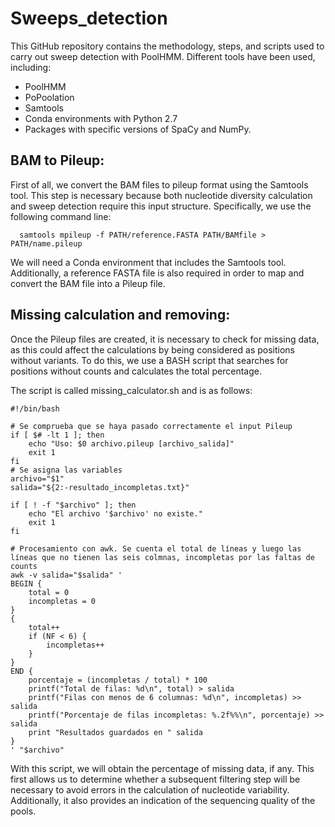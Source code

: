 # Sweeps_detection
This GitHub repository contains the methodology, steps, and scripts used to carry out sweep detection with PoolHMM. Different tools have been used, including:      
- PoolHMM      
- PoPoolation      
- Samtools      
- Conda environments with Python 2.7      
- Packages with specific versions of SpaCy and NumPy.

## BAM to Pileup:

First of all, we convert the BAM files to pileup format using the Samtools tool. This step is necessary because both nucleotide diversity calculation and sweep detection require this input structure.
Specifically, we use the following command line:

```
  samtools mpileup -f PATH/reference.FASTA PATH/BAMfile > PATH/name.pileup
```

We will need a Conda environment that includes the Samtools tool. Additionally, a reference FASTA file is also required in order to map and convert the BAM file into a Pileup file.

## Missing calculation and removing:

Once the Pileup files are created, it is necessary to check for missing data, as this could affect the calculations by being considered as positions without variants. To do this, we use a BASH script that searches for positions without counts and calculates the total percentage.

The script is called missing_calculator.sh and is as follows:

```
#!/bin/bash

# Se comprueba que se haya pasado correctamente el input Pileup
if [ $# -lt 1 ]; then
    echo "Uso: $0 archivo.pileup [archivo_salida]"
    exit 1
fi
# Se asigna las variables
archivo="$1"
salida="${2:-resultado_incompletas.txt}"

if [ ! -f "$archivo" ]; then
    echo "El archivo '$archivo' no existe."
    exit 1
fi

# Procesamiento con awk. Se cuenta el total de líneas y luego las líneas que no tienen las seis colmnas, incompletas por las faltas de counts
awk -v salida="$salida" '
BEGIN {
    total = 0
    incompletas = 0
}
{
    total++
    if (NF < 6) {
        incompletas++
    }
}
END {
    porcentaje = (incompletas / total) * 100
    printf("Total de filas: %d\n", total) > salida
    printf("Filas con menos de 6 columnas: %d\n", incompletas) >> salida
    printf("Porcentaje de filas incompletas: %.2f%%\n", porcentaje) >> salida
    print "Resultados guardados en " salida
}
' "$archivo"

```
With this script, we will obtain the percentage of missing data, if any. This first allows us to determine whether a subsequent filtering step will be necessary to avoid errors in the calculation of nucleotide variability. Additionally, it also provides an indication of the sequencing quality of the pools.
